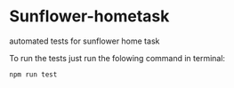 # Sunflower-hometask
automated tests for sunflower home task

To run the tests just run the folowing command in terminal:
```sh
npm run test
```
